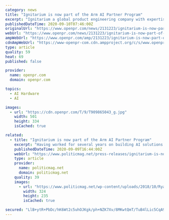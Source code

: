 ```yaml
---
category: news
title: "Ignitarium is now part of the Arm AI Partner Program"
excerpt: "Ignitarium a global product engineering company with expertise in Video and Audio AI solutions today announced it has joined the Arm AI Partner Program Cost sensitive audio applications like off line voice recognition noise suppression or sound effect classification need"
publishedDateTime: 2020-09-10T07:46:00Z
originalUrl: "https://www.openpr.com/news/2131223/ignitarium-is-now-part-of-the-arm-ai-partner-program"
webUrl: "https://www.openpr.com/news/2131223/ignitarium-is-now-part-of-the-arm-ai-partner-program"
ampWebUrl: "https://www.openpr.com/amp/2131223/ignitarium-is-now-part-of-the-arm-ai-partner-program"
cdnAmpWebUrl: "https://www-openpr-com.cdn.ampproject.org/c/s/www.openpr.com/amp/2131223/ignitarium-is-now-part-of-the-arm-ai-partner-program"
type: article
quality: 59
heat: 69
published: false

provider:
  name: openpr.com
  domain: openpr.com

topics:
  - AI Hardware
  - AI

images:
  - url: "https://cdn.openpr.com/T/9/T909865043_g.jpg"
    width: 501
    height: 334
    isCached: true

related:
  - title: "Ignitarium is now part of the Arm AI Partner Program"
    excerpt: "Having worked for several years on building AI solutions targeting GPU, FPGA and other accelerators, we have developed a deep understanding of complex neural network architectures. Over the past year,"
    publishedDateTime: 2020-09-09T16:44:00Z
    webUrl: "https://www.politicmag.net/press-releases/ignitarium-is-now-part-of-the-arm-ai-partner-program-9451-2020/"
    type: article
    provider:
      name: politicmag.net
      domain: politicmag.net
    quality: 39
    images:
      - url: "https://www.politicmag.net/wp-content/uploads/2018/10/Ryanair-racist-passenger-referred-to-police-Reports-324x235.jpg"
        width: 324
        height: 235
        isCached: true

secured: "LlB+ytR+PbDc/hK6Wt2c5uhOJKgk/ph+NZK7Xv/8MKwtQmT/TuB4lLic5CqA93fMUApqv5dIdFcUCh+FbvGm4SJNJItOwl08w8CxDt0drKwxfS/MJsKU93wFr3TGTbsdXmTap6oaTqzj5CHyu4SBpla3gASVnZeS5pf+ZP80px/AopFR66XI5YGPIhXeuEj2pXIqgoXC4zjcGulnOiFkBjVDc2pVpt1pG8bp9vIEnS4VpodZrE2L99P/DSNk7N0xRMr9aWTiLLN8DjJ4VzFwcfZRo8q/5qyQ8m60Vf8KguHgSYyGKZLmdi5VCbEtJSIUGsLKs5fz0UZA+z0G0WZX88Z7bhQ1M1l7BHrrdSIzbvc=;3LxJAU22fLX3psYYI2GJnA=="
---
```


